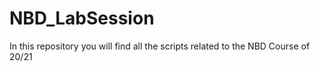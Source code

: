 # NBD_LabSession
In this repository you will find all the scripts related to the NBD Course of 20/21
